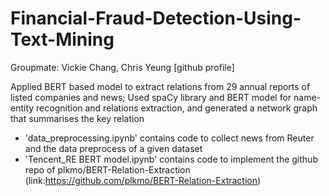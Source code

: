 # Financial-Fraud-Detection-Using-Text-Mining
Groupmate: Vickie Chang, Chris Yeung [github profile]

Applied BERT based model to extract relations from 29 annual reports of listed companies and news; Used spaCy library and BERT model for name-entity recognition and relations extraction, and generated a network graph that summarises the key relation

- 'data_preprocessing.ipynb' contains code to collect news from Reuter and the data preprocess of a given dataset
- 'Tencent_RE BERT model.ipynb' contains code to implement the github repo of plkmo/BERT-Relation-Extraction (link:https://github.com/plkmo/BERT-Relation-Extraction)
